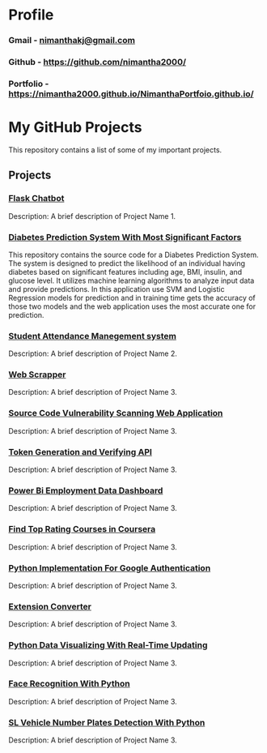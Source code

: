 # Profile
### Gmail - nimanthakj@gmail.com
### Github - https://github.com/nimantha2000/
### Portfolio - https://nimantha2000.github.io/NimanthaPortfoio.github.io/

# My GitHub Projects

This repository contains a list of some of my important projects.

## Projects

### [Flask Chatbot](https://github.com/nimantha2000/Flask-Chatbot-with-ML)
Description: A brief description of Project Name 1.

### [Diabetes Prediction System With Most Significant Factors](https://github.com/nimantha2000/Diabetes_Prediction_system_FYP)
This repository contains the source code for a Diabetes Prediction System. The system is designed to predict the likelihood of an individual having diabetes based on significant features including age, BMI, insulin, and glucose level. It utilizes machine learning algorithms to analyze input data and provide predictions. In this application use SVM and Logistic Regression models for prediction and in training time gets the accuracy of those two models and the web application uses the most accurate one for prediction.
### [Student Attendance Manegement system](https://github.com/nimantha2000/student_attendents_manegement_System)
Description: A brief description of Project Name 2.

### [Web Scrapper](https://github.com/nimantha2000/WebScrapper_UsingPython )
Description: A brief description of Project Name 3.

### [Source Code Vulnerability Scanning Web Application](https://github.com/nimantha2000/source-Code-Vulnerability-scanning-web-application )
Description: A brief description of Project Name 3.

### [Token Generation and Verifying API](https://github.com/nimantha2000/Simpale-Token-Generating-and-Verifying-API)
Description: A brief description of Project Name 3.

### [Power Bi Employment Data Dashboard](https://github.com/nimantha2000/PowerBI_EmployeeDataDashboard )
Description: A brief description of Project Name 3.

### [Find Top Rating Courses in Coursera](https://github.com/nimantha2000/Find_Top_Most_Courses_In_Coursera )
Description: A brief description of Project Name 3.

### [Python Implementation For Google Authentication](https://github.com/nimantha2000/Python_Implementation_part_For_Google_Authentication)
Description: A brief description of Project Name 3.

### [Extension Converter](https://github.com/nimantha2000/Extension_Converter)
Description: A brief description of Project Name 3.

### [Python Data Visualizing With Real-Time Updating](https://github.com/nimantha2000/Python_data_visualizing_with_real_time_updating)
Description: A brief description of Project Name 3.


### [Face Recognition With Python](https://github.com/nimantha2000/Face_Recognition_With_Python)
Description: A brief description of Project Name 3.

### [SL Vehicle Number Plates Detection With Python](https://github.com/nimantha2000/SL_Vehical_Number_Plates_Detection_With_Python )
Description: A brief description of Project Name 3.

